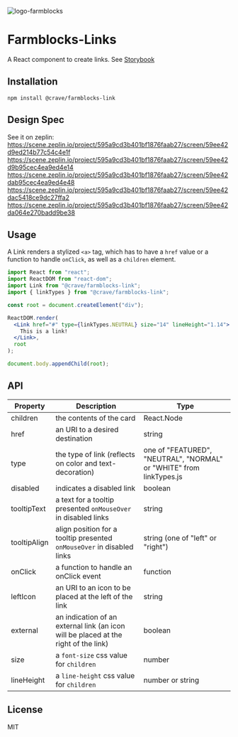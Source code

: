 ![logo-farmblocks](https://user-images.githubusercontent.com/7760/31051341-4d280118-a63c-11e7-9e8f-3b375ca8f9a0.png)

# Farmblocks-Links

A React component to create links. See
[Storybook](https://cravefood.github.io/farmblocks/index.html?selectedKind=Link)

## Installation

```
npm install @crave/farmblocks-link
```

## Design Spec

See it on zeplin:
https://scene.zeplin.io/project/595a9cd3b401bf1876faab27/screen/59ee42d9ed214b77c54c4e1f
https://scene.zeplin.io/project/595a9cd3b401bf1876faab27/screen/59ee42d9b95cec4ea9ed4e14
https://scene.zeplin.io/project/595a9cd3b401bf1876faab27/screen/59ee42dab95cec4ea9ed4e48
https://scene.zeplin.io/project/595a9cd3b401bf1876faab27/screen/59ee42dac5418ce9dc27ffa2
https://scene.zeplin.io/project/595a9cd3b401bf1876faab27/screen/59ee42da064e270badd9be38

## Usage

A Link renders a stylized `<a>` tag, which has to have a `href` value or a
function to handle `onClick`, as well as a `children` element.

```jsx
import React from "react";
import ReactDOM from "react-dom";
import Link from "@crave/farmblocks-link";
import { linkTypes } from "@crave/farmblocks-link";

const root = document.createElement("div");

ReactDOM.render(
  <Link href="#" type={linkTypes.NEUTRAL} size="14" lineHeight="1.14">
    This is a link!
  </Link>,
  root
);

document.body.appendChild(root);
```

## API

| Property     | Description                                                                         | Type                                                                |
| ------------ | ----------------------------------------------------------------------------------- | ------------------------------------------------------------------- |
| children     | the contents of the card                                                            | React.Node                                                          |
| href         | an URI to a desired destination                                                     | string                                                              |
| type         | the type of link (reflects on color and text-decoration)                            | one of "FEATURED", "NEUTRAL", "NORMAL" or "WHITE" from linkTypes.js |
| disabled     | indicates a disabled link                                                           | boolean                                                             |
| tooltipText  | a text for a tooltip presented `onMouseOver` in disabled links                      | string                                                              |
| tooltipAlign | align position for a tooltip presented `onMouseOver` in disabled links              | string (one of "left" or "right")                                   |
| onClick      | a function to handle an onClick event                                               | function                                                            |
| leftIcon     | an URI to an icon to be placed at the left of the link                              | string                                                              |
| external     | an indication of an external link (an icon will be placed at the right of the link) | boolean                                                             |
| size         | a `font-size` css value for `children`                                              | number                                                              |
| lineHeight   | a `line-height` css value for `children`                                            | number or string                                                    |

## License

MIT
